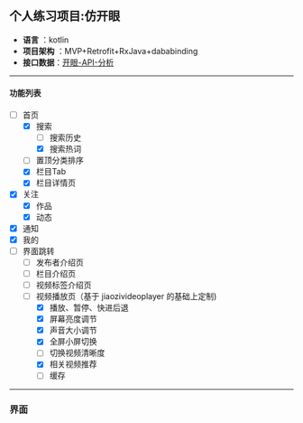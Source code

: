 ## **个人练习项目:仿开眼**

  * **语言**     ：kotlin
  * **项目架构** ：MVP+Retrofit+RxJava+dababinding
  * **接口数据**：[开眼-API-分析](https://github.com/1136535305/Eyepetizer/wiki/%E5%BC%80%E7%9C%BC-API-%E6%8E%A5%E5%8F%A3%E5%88%86%E6%9E%90)

----

#### **功能列表**
  - [ ] 首页
    - [x] 搜索
      - [ ] 搜索历史
      - [x] 搜索热词
    - [ ] 置顶分类排序
    - [x] 栏目Tab
    - [x] 栏目详情页
  - [x] 关注
    - [x] 作品
    - [x] 动态
  - [x] 通知
  - [x] 我的
  - [ ] 界面跳转
      - [ ] 发布者介绍页
      - [ ] 栏目介绍页
      - [ ] 视频标签介绍页
      - [ ] 视频播放页（基于 jiaozivideoplayer 的基础上定制)
        - [x] 播放、暂停、快进后退
        - [x] 屏幕亮度调节
        - [x] 声音大小调节
        - [x] 全屏小屏切换
        - [ ] 切换视频清晰度
        - [x] 相关视频推荐
        - [ ] 缓存
   
----
### **界面**
